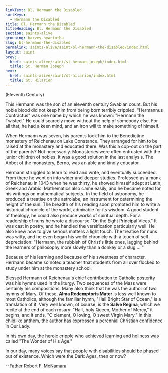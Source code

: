 ```yaml
---
linkText: Bl. Hermann the Disabled
sortKeys:
  - Hermann the Disabled
title: Bl. Hermann the Disabled
titleHeading: Bl. Hermann the Disabled
section: saints-alive
grouping: harvey-hyacintha
slug: bl-hermann-the-disabled
permalink: saints-alive/saint/bl-hermann-the-disabled/index.html
layout: saint
prev:
  href: saints-alive/saint/st-herman-joseph/index.html
  title: St. Herman Joseph
next:
  href: saints-alive/saint/st-hilarion/index.html
  title: St. Hilarion
---
```

(Eleventh Century)

This Hermann was the son of an eleventh century Swabian count. But his noble blood did not keep him from being born terribly crippled. "Hermannus Contractus" was one name by which he was known: "Hermann the Twisted." He could scarcely move without the help of somebody else. For all that, he had a keen mind, and an iron will to make something of himself.

When Hermann was seven, his parents took him to the Benedictine monastery of Reichenau on Lake Constance. They arranged for him to be raised at the monastery and educated there. Was this a cop-out on the part of the parents? Not necessarily. Monasteries were often entrusted with the junior children of nobles. It was a good solution in the last analysis. The Abbot of the monastery, Berno, was an able and kindly educator.

Hermann struggled to learn to read and write, and eventually succeeded. From there he went on into wider and deeper studies. Professed as a monk of Reichenau in 1043 when he was thirty, he showed himself adept at Latin, Greek and Arabic. Mathematics also came easily, and he became noted for his writings on mathematical subjects. In the field of astronomy, he produced a treatise on the astrolabe, an instrument for determining the height of the sun. The breadth of his reading soon prompted him to write a historical chronicle of the world, admirable for its wisdom. A good student of theology, he could also produce works of spiritual depth. For a readership of nuns he wrote a discourse "On the Eight Principal Vices." It was cast in poetry, and he handled the versification particularly well. He also knew how to give serious matters a light touch. The treatise for nuns was witty, and he even began his world chronicle with a touch of self-depreciation: "Hermann, the rubbish of Christ's little ones, lagging behind the learners of philosophy more slowly than a donkey or a slug ... "

Because of his learning and because of his sweetness of character, Hermann became so noted a teacher that students from all over flocked to study under him at the monastery school.

Blessed Hermann of Reichenau's chief contribution to Catholic posterity was his hymns used in the liturgy. Two sequences of the Mass were certainly his compositions. Many also think that he was the author of two hymns of Mary. Of these, **Alma Redemptoris Mater** is less well known to most Catholics, although the familiar hymn, "Hail Bright Star of Ocean," is a translation of it. Very well known, of course, is the **Salve Regina**, which we recite at the end of each rosary: "Hail, holy Queen, Mother of Mercy," it begins, and it ends, "O clement, O loving, O sweet Virgin Mary." In this childlike anthem, the author has expressed a perennial Christian confidence in Our Lady.

In his own day, the heroic cripple who achieved learning and holiness was called "The Wonder of His Age."

In our day, many voices say that people with disabilities should be phased out of existence. Which were the Dark Ages, then or now?

\--Father Robert F. McNamara